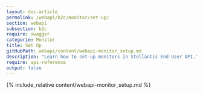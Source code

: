 ```yaml
---
layout: doc-article
permalink: /webapi/b2c/monitor/set-up/
section: webapi
subsection: b2c
require: swagger
categorie: Monitor
title: Set Up
gitHubPath: webapi/content/webapi-monitor_setup.md
description: "Learn how to set-up monitors in Stellantis End User API."
require: api-reference
output: false
---
```

{% include_relative content/webapi-monitor_setup.md %}